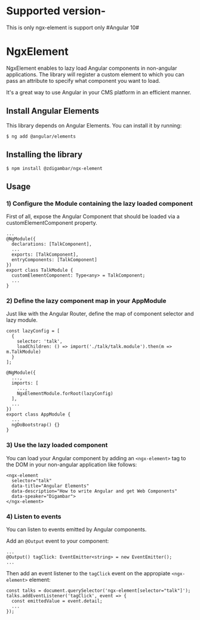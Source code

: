 # Supported version-
This is only ngx-element is support only #Angular 10#

# NgxElement

NgxElement enables to lazy load Angular components in non-angular applications.
The library will register a custom element to which you can pass an attribute to specify what component you want to load.

It's a great way to use Angular in your CMS platform in an efficient manner.

## Install Angular Elements
This library depends on Angular Elements. You can install it by running:
```
$ ng add @angular/elements
```

## Installing the library
```
$ npm install @zdigambar/ngx-element
```

## Usage
### 1) Configure the Module containing the lazy loaded component

First of all, expose the Angular Component that should be loaded via a customElementComponent property.

```
...
@NgModule({
  declarations: [TalkComponent],
  ...
  exports: [TalkComponent],
  entryComponents: [TalkComponent]
})
export class TalkModule {
  customElementComponent: Type<any> = TalkComponent;
  ...
}
```

### 2) Define the lazy component map in your AppModule
Just like with the Angular Router, define the map of component selector and lazy module.

```
const lazyConfig = [
  {
    selector: 'talk',
    loadChildren: () => import('./talk/talk.module').then(m => m.TalkModule)
  }
];

@NgModule({
  ...,
  imports: [
    ...,
    NgxElementModule.forRoot(lazyConfig)
  ],
  ...
})
export class AppModule {
  ...
  ngDoBootstrap() {}
}
```

### 3) Use the lazy loaded component
You can load your Angular component by adding an `<ngx-element>` tag to the DOM in your non-angular application like follows:

```
<ngx-element
  selector="talk"
  data-title="Angular Elements"
  data-description="How to write Angular and get Web Components"
  data-speaker="Digambar">
</ngx-element>
```

### 4) Listen to events
You can listen to events emitted by Angular components.

Add an `@Output` event to your component:

```
...
@Output() tagClick: EventEmitter<string> = new EventEmitter();
...
```

Then add an event listener to the `tagClick` event on the appropiate `<ngx-element>` element:

```
const talks = document.querySelector('ngx-element[selector="talk"]');
talks.addEventListener('tagClick', event => {
  const emittedValue = event.detail;
  ...
});
```
